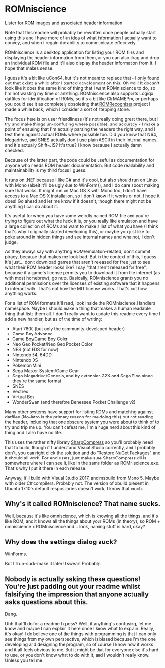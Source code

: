 # ROMniscience
Lister for ROM images and associated header information  

Note that this readme will probably be rewritten once people actually start using this and I have more of an idea of what information I actually want to convey, and when I regain the ability to communicate effectively.

ROMniscience is a desktop application for listing your ROM files and displaying the header information from them, or you can also drag and drop an individual ROM file and it'll also display the header information from it. I hope that makes sense.  

I guess it's a bit like uCon64, but it's not meant to replace that - I only found out that exists a while after I started development on this. Oh well! It doesn't look like it does the same kind of thing that I want ROMniscience to do, so I'm not wasting my time or anything. ROMniscience also supports Logiqx datfiles for identification of ROMs, so it's a bit like ClrMAMEPro, or perhaps you could see it as completely obsoleting that [ROMRecognizer](https://github.com/Zowayix/rom-recognizer) project I made a while back, which I consider a sort of stepping stone.  

The focus here is on user friendliness (it's not really doing great there, but I try and make things un-confusing where possible), and accuracy - I make a point of ensuring that I'm actually parsing the headers the right way, and I test them against actual ROMs where possible too. Did you know that N64, Megadrive, and SNES actually don't use plain ASCII in their internal names, and it's actually Shift-JIS? It's true? I know because I actually damn checked.

Because of the latter part, the code could be useful as documentation for anyone who needs ROM header documentation. But code readability and maintainability is my third focus I guess.

It runs on .NET because I like C# and it's cool, but also should run on Linux with Mono (albeit it'll be ugly due to WinForms), and I do care about making sure that works. It might run on Mac OS X with Mono too, I don't have access to a Mac OS X installation, so I don't know if it works or not. I hope it does!  Go ahead and let me know if it doesn't, though there might not be anything I can do about it.  

It's useful for when you have some weirdly named ROM file and you're trying to figure out what the heck it is, or you really like emulation and have a large collection of ROMs and want to make a list of what you have (I think that's why I originally started developing this), or maybe you just like to poke around in hidden things and see internal names and whatnot, I don't judge.  

As they always say with anything ROM/emulation-related, don't commit piracy, because that makes me look bad. But in the context of this, I guess it's just... don't download games that aren't released for free just to see what their ROM header looks like? I say "that aren't released for free", because if a game's license permits you to download it from the internet (as with most homebrew), go nuts. Basically, ROMniscience grants you no additional permissions over the licenses of existing software that it happens to interact with. That's not how the MIT license works. That's not how anything works.  

For a list of ROM formats it'll read, look inside the ROMniscience.Handlers namespace. Maybe I should make a thing that makes a human readable thing that lists them all. I don't really want to update this readme every time I add a new handler, but as of the time of writing:  
  - Atari 7800 (but only the community-developed header)
  - Game Boy Advance  
  - Game Boy/Game Boy Color  
  - Neo Geo Pocket/Neo Geo Pocket Color  
  - NES (not FDS for now)  
  - Nintendo 64, 64DD  
  - Nintendo DS  
  - Pokemon Mini  
  - Sega Master System/Game Gear  
  - Sega Megadrive/Genesis, and by extension 32X and Sega Pico since they're the same format  
  - SNES  
  - Vectrex  
  - Virtual Boy  
  - WonderSwan (and therefore Benessee Pocket Challenge v2)  

  
Many other systems have support for listing ROMs and matching against datfiles (No-Intro is the primary reason for me doing this) but not reading the header, including that one obscure system you were about to think of to try and trip me up. You can't defeat me, I'm a huge nerd about this kind of thing and I also have no life.

This uses the rather nifty library [SharpCompress](https://github.com/adamhathcock/sharpcompress) so you'll probably need that to build, though if I understand Visual Studio correctly, and I probably don't, you can right click the solution and do "Restore NuGet Packages" and it should all work. For end users, just make sure SharpCompress.dll is somewhere where I can see it, like in the same folder as ROMniscience.exe. That's why I put it there in each release.  

Anyway, it'll build with Visual Studio 2017, and msbuild from Mono 5. Maybe with older C# compilers. Probably not. The version of xbuild present in Ubuntu 17.10's default respositories doesn't work, I know that much. 

## Why's it called ROMniscience? That name sucks.
Well, because it's like omniscience, which is knowing all the things, and it's like ROM, and it knows all the things about your ROMs (in theory), so ROM + omniscience = ROMniscience and... look, naming stuff is hard, okay?  

## Why does the settings dialog suck?  
WinForms.  

But I'll un-suck-make it later! I swear! Probably.

## Nobody is actually asking these questions! You're just padding out your readme whilst falsifying the impression that anyone actually asks questions about this.  
Dang.  

Uhh that'll do for a readme I guess? Well, if anything's confusing, let me know and maybe I can explain it here once I know what to explain. Really, it's okay! I do believe one of the things with programming is that I can only see things from my own perspective, which is biased because I'm the one developing and designing the program, so of course I know how it works and it all feels obvious to me. But it might be that for everyone else it's hard to use, or you don't know what to do with it, and I wouldn't really know. Unless you tell me.  
